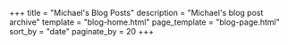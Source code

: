 +++
title = "Michael's Blog Posts"
description = "Michael's blog post archive"
template = "blog-home.html"
page_template = "blog-page.html"
sort_by = "date"
paginate_by = 20
+++
